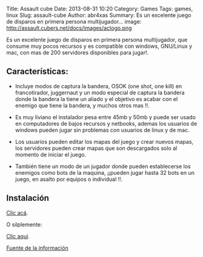 Title: Assault cube
Date: 2013-08-31 10:20
Category: Games
Tags: games, linux
Slug: assault-cube
Author: abr4xas
Summary: Es un excelente juego de disparos en primera persona multijugador...
image: http://assault.cubers.net/docs/images/aclogo.png

Es un excelente juego de disparos en primera persona multijugador, que consume muy pocos recursos y es compatible con windows, GNU/Linux y mac, con mas de 200 servidores disponibles para jugar!.

## Características:

* Incluye modos de captura la bandera, OSOK (one shot, one kill) en francotirador, juggernaut y un modo especial de captura la bandera donde la bandera la tiene un aliado y el objetivo es acabar con el enemigo que tiene la bandera, y muchos otros mas !!.

* Es muy liviano el instalador pesa entre 45mb y 50mb y puede ser usado en computadores de bajos recursos y netbooks, ademas los usuarios de windows pueden jugar sin problemas con usuarios de linux y de mac.

* Los usuarios pueden editar los mapas del juego y crear nuevos mapas, los servidores pueden crear mapas que son descargados solo al momento de iniciar el juego.

* También tiene un modo de un jugador donde pueden establecerse los enemigos como bots de la maquina, ¡¡pueden jugar hasta 32 bots en un juego, en asalto por equipos o individual !!.

## Instalación

[Clic acá](http://sourceforge.net/projects/actiongame/files/AssaultCube%20Version%201.1.0.4/AssaultCube_v1.1.0.4.tar.bz2/download "Descarga para linux").

O silplemente:

[Clic aquí](apt://assaultcube).

[Fuente de la información](http://kuyne.blogspot.com/2012/09/assault-cube-fps-liviano-multiplataforma.html "Fuente de la información")